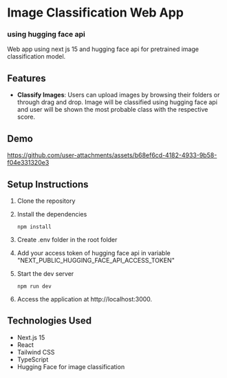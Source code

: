 # Image Classification Web App

### using hugging face api

Web app using next js 15 and hugging face api for pretrained image classification model.

## Features

-   **Classify Images**: Users can upload images by browsing their folders or through drag and drop. Image will be classified using hugging face api and user will be shown the most probable class with the respective score.

## Demo


https://github.com/user-attachments/assets/b68ef6cd-4182-4933-9b58-f04e331320e3


## Setup Instructions

1. Clone the repository
   
2. Install the dependencies
    ```
    npm install
    ```
3. Create .env folder in the root folder

4. Add your access token of hugging face api in variable "NEXT_PUBLIC_HUGGING_FACE_API_ACCESS_TOKEN"

5. Start the dev server

    ```
    npm run dev
    ```

6. Access the application at http://localhost:3000.

## Technologies Used

-   Next.js 15
-   React
-   Tailwind CSS
-   TypeScript
-   Hugging Face for image classification

